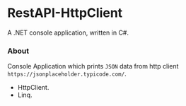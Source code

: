 # RestAPI-HttpClient
A .NET console application, written in C#.

### About

Console Application which prints `JSON` data from http client `https://jsonplaceholder.typicode.com/`.
  - HttpClient.
  - Linq.
